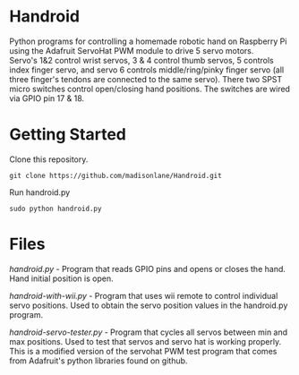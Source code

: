 # Handroid
Python programs for controlling a homemade robotic hand on Raspberry Pi using the Adafruit ServoHat PWM module to drive 5 servo motors.  
Servo's 1&2 control wrist servos, 3 & 4 control thumb servos, 5 controls index finger servo, and servo 6 controls middle/ring/pinky finger servo (all three finger's tendons are connected to the same servo).  There two SPST micro switches control open/closing hand positions.  The switches are wired via GPIO pin 17 & 18.

# Getting Started
Clone this repository.
```
git clone https://github.com/madisonlane/Handroid.git
```

Run handroid.py
```
sudo python handroid.py
```

# Files

*handroid.py* - Program that reads GPIO pins and opens or closes the hand.  Hand initial position is open.

*handroid-with-wii.py* - Program that uses wii remote to control individual servo positions.  Used to obtain the servo position values in the handroid.py program.

*handroid-servo-tester.py* - Program that cycles all servos between min and max positions.  Used to test that servos and servo hat is working properly.  This is a modified version of the servohat PWM test program that comes from Adafruit's python libraries found on github.
